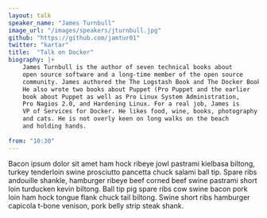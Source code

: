 ```yaml
---
layout: talk
speaker_name: "James Turnbull"
image_url: "/images/speakers/jturnbull.jpg"
github: "https://github.com/jamtur01"
twitter: "kartar"
title:  "Talk on Docker"
biography: |+
    James Turnbull is the author of seven technical books about
    open source software and a long-time member of the open source
    community. James authored the The Logstash Book and The Docker Book.
    He also wrote two books about Puppet (Pro Puppet and the earlier
    book about Puppet as well as Pro Linux System Administration, 
    Pro Nagios 2.0, and Hardening Linux. For a real job, James is 
    VP of Services for Docker. He likes food, wine, books, photography
    and cats. He is not overly keen on long walks on the beach 
    and holding hands.
  
from: "10:30"
---
```


Bacon ipsum dolor sit amet ham hock ribeye jowl pastrami kielbasa biltong, turkey tenderloin swine prosciutto pancetta chuck salami ball tip. Spare ribs andouille shankle, hamburger ribeye beef corned beef swine pastrami short loin turducken kevin biltong. Ball tip pig spare ribs cow swine bacon pork loin ham hock tongue flank chuck tail biltong. Swine short ribs hamburger capicola t-bone venison, pork belly strip steak shank.
